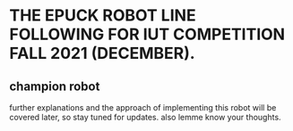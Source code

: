 # THE EPUCK ROBOT LINE FOLLOWING FOR IUT COMPETITION FALL 2021 (DECEMBER).
## champion robot

further explanations and the approach of implementing this robot will be covered later, so stay tuned for updates.
also lemme know your thoughts.